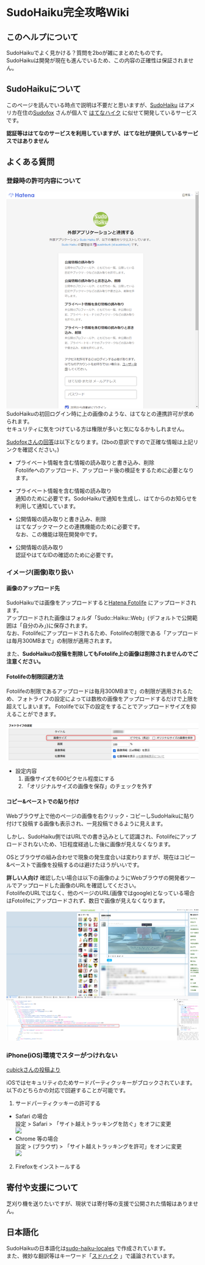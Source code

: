 # SudoHaiku完全攻略Wiki
## このヘルプについて
SudoHaikuでよく見かける？質問を2boが雑にまとめたものです。  
SudoHaikuは開発が現在も進んでいるため、この内容の正確性は保証されません。


## SudoHaikuについて
このページを読んでいる時点で説明は不要だと思いますが、[SudoHaiku](https://h.sudo.ne.jp/) はアメリカ在住の[Sudofox](https://profile.hatena.ne.jp/austinburk/) さんが個人で
[はてなハイク](http://h.hatena.ne.jp/) に似せて開発しているサービスです。

**認証等ははてなのサービスを利用していますが、はてな社が提供しているサービスではありません**

## よくある質問
### 登録時の許可内容について

![はてな連携許可](img/2021-06-20_01.png)
SudoHaikuの初回ログイン時に上の画像のような、はてなとの連携許可が求められます。  
セキュリティに気をつけている方は権限が多いと気になるかもしれません。

[Sudofoxさんの回答](https://h.sudo.ne.jp/austinburk/entry/291966505422295040)は以下となります。(2boの意訳ですので正確な情報は上記リンクを確認ください。)

- プライベート情報を含む情報の読み取りと書き込み、削除  
  Fotolifeへのアップロード、アップロード後の検証をするために必要となります。

- プライベート情報を含む情報の読み取り  
  通知のために必要です。SodoHaikuで通知を生成し、はてからのお知らせを利用して通知しています。

- 公開情報の読み取りと書き込み、削除  
  はてなブックマークとの連携機能のために必要です。  
  なお、この機能は現在開発中です。

- 公開情報の読み取り  
  認証やはてなIDの確認のために必要です。

### イメージ(画像)取り扱い
#### 画像のアップロード先
SudoHaikuでは画像をアップロードすると[Hatena Fotolife](https://f.hatena.ne.jp/) にアップロードされます。  
アップロードされた画像はフォルダ「Sudo::Haiku::Web」(デフォルトで公開範囲は「自分のみ」)に保存されます。  
なお、Fotolifeにアップロードされるため、Fotolifeの制限である「アップロードは毎月300MBまで」の制限が適用されます。

また、**SudoHaikuの投稿を削除してもFotolife上の画像は削除されませんのでご注意ください。**

#### Fotolifeの制限回避方法
Fotolifeの制限であるアップロードは毎月300MBまで」の制限が適用されるため、フォトライフの設定によっては数枚の画像をアップロードするだけで上限を超えてしまいます。
Fotolifeで以下の設定をすることでアップロードサイズを抑えることができます。

![Fotolife設定](img/2021-06-20_02.png)

- 設定内容
    1. 画像サイズを600ピクセル程度にする
    2. 「オリジナルサイズの画像を保存」のチェックを外す

#### コピー&ペーストでの貼り付け
Webブラウザ上で他のページの画像を右クリック・コピーしSudoHaikuに貼り付けて投稿する画像も表示され、一見投稿できるように見えます。

しかし、SudoHaiku側ではURLでの書き込みとして認識され、Fotolifeにアップロードされないため、1日程度経過した後に画像が見えなくなります。

OSとブラウザの組み合わせで現象の発生度合いは変わりますが、現在はコピー&ペーストで画像を投稿するのは避けたほうがいいです。

**詳しい人向け**
確認したい場合は以下の画像のようにWebブラウザの開発者ツールでアップロードした画像のURLを確認してください。  
FotolifeのURLではなく、他のページのURL(画像ではgoogle)となっている場合はFotolifeにアップロードされず、数日で画像が見えなくなります。

![画像確認方法](img/2021-06-20_03.png)

### iPhone(iOS)環境でスターがつけれない
[cubickさんの投稿より](https://h.sudo.ne.jp/cubick/entry/293654149302718464)  

iOSではセキュリティのためサードパーティクッキーがブロックされています。  
以下のどちらかの対応で回避することが可能です。  

1. サードパーティクッキーの許可する
  - Safari の場合  
    設定 > Safari > 「サイト越えトラッキングを防ぐ」をオフに変更  
    [![](http://img.youtube.com/vi/DGgh5TQb5hY/0.jpg)](https://www.youtube.com/watch?v=DGgh5TQb5hY)  
  - Chrome 等の場合  
    設定 > (ブラウザ) > 「サイト越えトラッキングを許可」をオンに変更  
    [![](http://img.youtube.com/vi/sJKalTgkPHw/0.jpg)](https://www.youtube.com/watch?v=sJKalTgkPHw)
2. Firefoxをインストールする


## 寄付や支援について
芝刈り機を送りたいですが、現状では寄付等の支援で公開された情報はありません。


## 日本語化
SudoHaikuの日本語化は[sudo-haiku-locales](https://github.com/sudofox/sudo-haiku-locales) で作成されています。  
また、微妙な翻訳等はキーワード「[スドハイク](https://h.sudo.ne.jp/keyword/291501547806920704) 」で議論されています。

